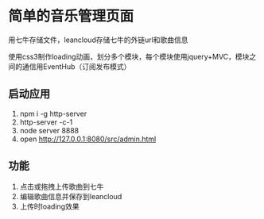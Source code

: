 # 简单的音乐管理页面

用七牛存储文件，leancloud存储七牛的外链url和歌曲信息

使用css3制作loading动画，划分多个模块，每个模块使用jquery+MVC，模块之间的通信用EventHub（订阅发布模式）

## 启动应用

1. npm i -g http-server
2. http-server -c-1
3. node server 8888
4. open http://127.0.0.1:8080/src/admin.html


## 功能

1. 点击或拖拽上传歌曲到七牛
2. 编辑歌曲信息并保存到leancloud
3. 上传时loading效果

